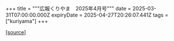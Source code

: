 +++
title = """広報くりやま　2025年4月号"""
date = 2025-03-31T07:00:00.000Z
expiryDate = 2025-04-27T20:26:07.441Z
tags = ["kuriyama"]
+++


[[source]](https://www.town.kuriyama.hokkaido.jp/site/koho/31061.html)

